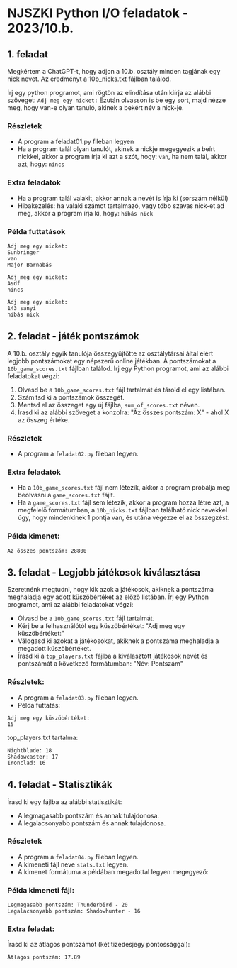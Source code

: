 # NJSZKI Python I/O feladatok - 2023/10.b.

## 1. feladat
Megkértem a ChatGPT-t, hogy adjon a 10.b. osztály minden tagjának egy nick nevet. Az eredményt
a 10b_nicks.txt fájlban találod.

Írj egy python programot, ami rögtön az elindítása után kiírja az alábbi szöveget:
```Adj meg egy nicket:```
Ezután olvasson is be egy sort, majd nézze meg, hogy van-e olyan tanuló, akinek a bekért név a nick-je.

### Részletek
- A program a feladat01.py fileban legyen
- Ha a program talál olyan tanulót, akinek a nickje megegyezik a beírt nickkel, akkor a program írja ki azt a szót, hogy: ```van```, ha nem talál, akkor azt, hogy: ```nincs```

### Extra feladatok
- Ha a program talál valakit, akkor annak a nevét is írja ki (sorszám nélkül)
- Hibakezelés: ha valaki számot tartalmazó, vagy több szavas nick-et ad meg, akkor a program írja ki, hogy: ```hibás nick```

### Példa futtatások
```
Adj meg egy nicket:
Sunbringer
van
Major Barnabás
```
```
Adj meg egy nicket:
Asdf
nincs
```
```
Adj meg egy nicket:
143 sanyi
hibás nick
```

## 2. feladat - játék pontszámok

A 10.b. osztály egyik tanulója összegyűjtötte az osztálytársai által elért legjobb pontszámokat egy népszerű online játékban. A pontszámokat a ```10b_game_scores.txt``` fájlban találod. Írj egy Python programot, ami az alábbi feladatokat végzi:

1. Olvasd be a ```10b_game_scores.txt``` fájl tartalmát és tárold el egy listában.
2. Számítsd ki a pontszámok összegét.
3. Mentsd el az összeget egy új fájlba, ```sum_of_scores.txt``` néven.
4. Írasd ki az alábbi szöveget a konzolra: "Az összes pontszám: X" - ahol X az összeg értéke.


### Részletek
- A program a ```feladat02.py``` fileban legyen.

### Extra feladatok
- Ha a ```10b_game_scores.txt``` fájl nem létezik, akkor a program próbálja meg beolvasni a ```game_scores.txt``` fájlt.
- Ha a ```game_scores.txt``` fájl sem létezik, akkor a program hozza létre azt, a megfelelő formátumban, a ```10b_nicks.txt``` fájlban található nick nevekkel úgy, hogy mindenkinek 1 pontja van, és utána végezze el az összegzést.

### Példa kimenet:
```
Az összes pontszám: 28800
```

## 3. feladat - Legjobb játékosok kiválasztása
Szeretnénk megtudni, hogy kik azok a játékosok, akiknek a pontszáma meghaladja egy adott küszöbértéket az előző listában. Írj egy Python programot, ami az alábbi feladatokat végzi:
- Olvasd be a ```10b_game_scores.txt``` fájl tartalmát.
- Kérj be a felhasználótól egy küszöbértéket: "Adj meg egy küszöbértéket:"
- Válogasd ki azokat a játékosokat, akiknek a pontszáma meghaladja a megadott küszöbértéket.
- Írasd ki a ```top_players.txt``` fájlba a kiválasztott játékosok nevét és pontszámát a következő formátumban: "Név: Pontszám"

### Részletek:

- A program a ```feladat03.py``` fileban legyen.
- Példa futtatás:

```
Adj meg egy küszöbértéket:
15
```
top_players.txt tartalma:
```
Nightblade: 18
Shadowcaster: 17
Ironclad: 16
```

## 4. feladat - Statisztikák

Írasd ki egy fájlba az alábbi statisztikát:
- A legmagasabb pontszám és annak tulajdonosa.
- A legalacsonyabb pontszám és annak tulajdonosa.

### Részletek
- A program a ```feladat04.py``` fileban legyen.
- A kimeneti fájl neve ```stats.txt``` legyen.
- A kimenet formátuma a példában megadottal legyen megegyező:

### Példa kimeneti fájl:
```
Legmagasabb pontszám: Thunderbird - 20
Legalacsonyabb pontszám: Shadowhunter - 16
```

### Extra feladat:
Írasd ki az átlagos pontszámot (két tizedesjegy pontossággal):
```
Átlagos pontszám: 17.89
```
